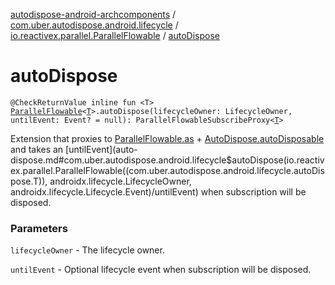 [autodispose-android-archcomponents](../../index.md) / [com.uber.autodispose.android.lifecycle](../index.md) / [io.reactivex.parallel.ParallelFlowable](index.md) / [autoDispose](./auto-dispose.md)

# autoDispose

`@CheckReturnValue inline fun <T> `[`ParallelFlowable`](http://reactivex.io/RxJava/2.x/javadoc/io/reactivex/parallel/ParallelFlowable.html)`<`[`T`](auto-dispose.md#T)`>.autoDispose(lifecycleOwner: LifecycleOwner, untilEvent: Event? = null): ParallelFlowableSubscribeProxy<`[`T`](auto-dispose.md#T)`>`

Extension that proxies to [ParallelFlowable.as](http://reactivex.io/RxJava/2.x/javadoc/io/reactivex/parallel/ParallelFlowable.html) + [AutoDispose.autoDisposable](#) and takes an [untilEvent](auto-dispose.md#com.uber.autodispose.android.lifecycle$autoDispose(io.reactivex.parallel.ParallelFlowable((com.uber.autodispose.android.lifecycle.autoDispose.T)), androidx.lifecycle.LifecycleOwner, androidx.lifecycle.Lifecycle.Event)/untilEvent) when
subscription will be disposed.

### Parameters

`lifecycleOwner` - The lifecycle owner.

`untilEvent` - Optional lifecycle event when subscription will be disposed.